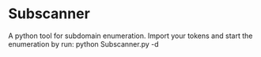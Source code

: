 # Subscanner
A python tool for subdomain enumeration.
Import your tokens and start the enumeration by run: 
python Subscanner.py -d <domain>
